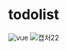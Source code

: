 # todolist

![vue](https://github.com/sin-still/vue_todo/assets/137462007/640d3f60-5ffc-41f9-9ee3-c103650ceaf6)
![캡처22](https://github.com/sin-still/vue_todo/assets/137462007/573c15e0-e73a-4b83-bf76-d6500c203a5d)
